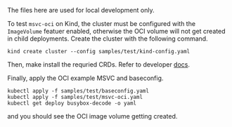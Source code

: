 The files here are used for local development only.

To test `msvc-oci` on Kind, the cluster must be configured with the `ImageVolume` featuer enabled, otherwise the OCI volume will not get created in child deployments. Create the cluster with the following command.

```
kind create cluster --config samples/test/kind-config.yaml
```

Then, make install the requried CRDs. Refer to developer [docs](../../docs/developer.md).

Finally, apply the OCI example MSVC and baseconfig.

```
kubectl apply -f samples/test/baseconfig.yaml
kubectl apply -f samples/test/msvc-oci.yaml
kubectl get deploy busybox-decode -o yaml
```

and you should see the OCI image volume getting created. 